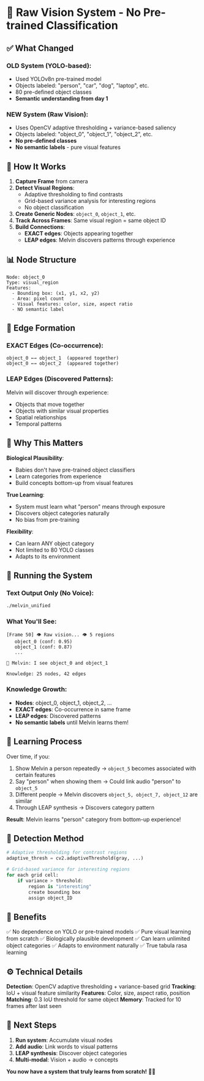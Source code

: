 # 🔬 Raw Vision System - No Pre-trained Classification

## ✅ What Changed

### OLD System (YOLO-based):
- Used YOLOv8n pre-trained model
- Objects labeled: "person", "car", "dog", "laptop", etc.
- 80 pre-defined object classes
- **Semantic understanding from day 1**

### NEW System (Raw Vision):
- Uses OpenCV adaptive thresholding + variance-based saliency
- Objects labeled: "object_0", "object_1", "object_2", etc.
- **No pre-defined classes**
- **No semantic labels** - pure visual features

## 🧠 How It Works

1. **Capture Frame** from camera
2. **Detect Visual Regions**:
   - Adaptive thresholding to find contrasts
   - Grid-based variance analysis for interesting regions
   - No object classification
3. **Create Generic Nodes**: `object_0`, `object_1`, etc.
4. **Track Across Frames**: Same visual region = same object ID
5. **Build Connections**:
   - **EXACT edges**: Objects appearing together
   - **LEAP edges**: Melvin discovers patterns through experience

## 📊 Node Structure

```
Node: object_0
Type: visual_region
Features:
  - Bounding box: (x1, y1, x2, y2)
  - Area: pixel count
  - Visual features: color, size, aspect ratio
  - NO semantic label
```

## 🔗 Edge Formation

### EXACT Edges (Co-occurrence):
```
object_0 ←→ object_1  (appeared together)
object_0 ←→ object_2  (appeared together)
```

### LEAP Edges (Discovered Patterns):
Melvin will discover through experience:
- Objects that move together
- Objects with similar visual properties
- Spatial relationships
- Temporal patterns

## 🎯 Why This Matters

**Biological Plausibility**:
- Babies don't have pre-trained object classifiers
- Learn categories from experience
- Build concepts bottom-up from visual features

**True Learning**:
- System must learn what "person" means through exposure
- Discovers object categories naturally
- No bias from pre-training

**Flexibility**:
- Can learn ANY object category
- Not limited to 80 YOLO classes
- Adapts to its environment

## 🚀 Running the System

### Text Output Only (No Voice):
```bash
./melvin_unified
```

### What You'll See:
```
[Frame 50] 👁️ Raw vision... 👁️ 5 regions
   object_0 (conf: 0.95)
   object_1 (conf: 0.87)
   ...

💭 Melvin: I see object_0 and object_1

Knowledge: 25 nodes, 42 edges
```

### Knowledge Growth:
- **Nodes**: object_0, object_1, object_2, ...
- **EXACT edges**: Co-occurrence in same frame
- **LEAP edges**: Discovered patterns
- **No semantic labels** until Melvin learns them!

## 🔬 Learning Process

Over time, if you:
1. Show Melvin a person repeatedly → `object_5` becomes associated with certain features
2. Say "person" when showing them → Could link audio "person" to `object_5`
3. Different people → Melvin discovers `object_5, object_7, object_12` are similar
4. Through LEAP synthesis → Discovers category pattern

**Result**: Melvin learns "person" category from bottom-up experience!

## 📝 Detection Method

```python
# Adaptive thresholding for contrast regions
adaptive_thresh = cv2.adaptiveThreshold(gray, ...)

# Grid-based variance for interesting regions  
for each grid cell:
    if variance > threshold:
        region is "interesting"
        create bounding box
        assign object_ID
```

## 🎉 Benefits

✅ No dependence on YOLO or pre-trained models
✅ Pure visual learning from scratch
✅ Biologically plausible development
✅ Can learn unlimited object categories
✅ Adapts to environment naturally
✅ True tabula rasa learning

## ⚙️ Technical Details

**Detection**: OpenCV adaptive thresholding + variance-based grid
**Tracking**: IoU + visual feature similarity
**Features**: Color, size, aspect ratio, position
**Matching**: 0.3 IoU threshold for same object
**Memory**: Tracked for 10 frames after last seen

## 🔄 Next Steps

1. **Run system**: Accumulate visual nodes
2. **Add audio**: Link words to visual patterns
3. **LEAP synthesis**: Discover object categories
4. **Multi-modal**: Vision + audio → concepts

**You now have a system that truly learns from scratch!** 🧠✨

